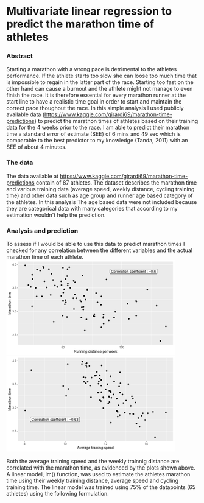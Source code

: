 Multivariate linear regression to predict the marathon time of athletes
======
### Abstract
Starting a marathon with a wrong pace is detrimental to the athletes performance. If the athlete starts too slow she can loose too much time that is impossible to regain in the latter part of the race. Starting too fast on the other hand can cause a burnout and the athlete might not manage to even finish the race. It is therefore essential for every marathon runner at the start line to have a realistic time goal in order to start and maintain the correct pace thoughout the race. In this simple analysis I used publicly available data (https://www.kaggle.com/girardi69/marathon-time-predictions) to predict the marathon times of athletes based on their training data for the 4 weeks prior to the race. I am able to predict their marathon time a standard error of estimate (SEE) of 6 mins and 49 sec which is comparable to the best predictor to my knowledge (Tanda, 2011) with an SEE of about 4 minutes.

### The data
The data available at https://www.kaggle.com/girardi69/marathon-time-predictions contain of 87 athletes. The dataset describes the marathon time and various training data (average speed, weekly distance, cycling training time) and other data such as age group and runner age based category of the athletes. In this analysis The age based data were not included because they are categorical data with many categories that according to my estimation wouldn't help the prediction.

### Analysis and prediction
To assess if I would be able to use this data to predict marathon times I checked for any correlation between the different variables and the actual marathon time of each athlete.  
<img src="https://github.com/andtsouris/Data_Science_portoflio/blob/main/multivariate_linear_regression-Marathon_time_prediction/assets/marathonTime_distance_corPlot.jpg" alt="Marathon Time vs Distance correlation plot" width="442" height="250">
<img src="https://github.com/andtsouris/Data_Science_portoflio/blob/main/multivariate_linear_regression-Marathon_time_prediction/assets/marathonTime_speed_corPlot.jpg" alt="Marathon Time vs Distance correlation plot" width="442" height="250">

Both the average training speed and the weekly trainnig distance are correlated with the marathon time, as evidenced by the plots shown above. A linear model, lm() function, was used to estimate the athletes marathon time using their weekly training distance, average speed and cycling training time. The linear model was trained using 75% of the datapoints (65 athletes) using the following formulation. 
